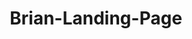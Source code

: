 # Brian-Landing-Page
<!DOCTYPE html>
<html lang="en">
<head>
    <meta charset="UTF-8">
    <meta name="viewport" content="width=device-width, initial-scale=1.0">
    <title>Action Academy - Build Real Wealth Through Asset Ownership</title>
    <style>
        * {
            margin: 0;
            padding: 0;
            box-sizing: border-box;
        }

        html, body {
            overflow-x: hidden;
            font-family: 'Inter', -apple-system, BlinkMacSystemFont, sans-serif;
            line-height: 1.6;
            color: #1a1a1a;
        }

        .container {
            width: 100%;
            max-width: 1200px;
            margin: 0 auto;
            padding: 0 20px;
        }

        /* Hero Section */
        .hero {
            background: linear-gradient(135deg, #0f0f0f 0%, #1a1a2e 50%, #16213e 100%);
            color: white;
            min-height: 100vh;
            display: flex;
            align-items: center;
            position: relative;
            overflow: hidden;
        }

        .hero::before {
            content: '';
            position: absolute;
            top: 0;
            left: 0;
            right: 0;
            bottom: 0;
            background: url('data:image/svg+xml,<svg xmlns="http://www.w3.org/2000/svg" viewBox="0 0 100 100"><circle cx="50" cy="50" r="1" fill="rgba(255,255,255,0.1)"/></svg>');
            background-size: 100px 100px;
            animation: float 20s ease-in-out infinite;
        }

        @keyframes float {
            0%, 100% { transform: translateY(0px) rotate(0deg); }
            50% { transform: translateY(-20px) rotate(180deg); }
        }

        .hero-content {
            position: relative;
            z-index: 2;
            text-align: center;
        }

        .preheader {
            font-size: 1rem;
            color: #64ffda;
            text-transform: uppercase;
            letter-spacing: 2px;
            margin-bottom: 20px;
            animation: fadeInUp 1s ease 0.2s both;
        }

        .hero h1 {
            font-size: clamp(2.5rem, 6vw, 4.5rem);
            font-weight: 900;
            line-height: 1.1;
            margin-bottom: 30px;
            background: linear-gradient(45deg, #64ffda, #ffffff, #64ffda);
            background-size: 200% 200%;
            -webkit-background-clip: text;
            -webkit-text-fill-color: transparent;
            animation: gradient 3s ease infinite, fadeInUp 1s ease 0.4s both;
        }

        @keyframes gradient {
            0%, 100% { background-position: 0% 50%; }
            50% { background-position: 100% 50%; }
        }

        @keyframes fadeInUp {
            from {
                opacity: 0;
                transform: translateY(50px);
            }
            to {
                opacity: 1;
                transform: translateY(0);
            }
        }

        .subheader {
            font-size: clamp(1.2rem, 3vw, 1.8rem);
            margin-bottom: 40px;
            color: #e0e0e0;
            animation: fadeInUp 1s ease 0.6s both;
        }

        .vsl-container {
            margin: 40px 0;
            animation: fadeInUp 1s ease 0.8s both;
        }

        .vsl-placeholder {
            background: rgba(255, 255, 255, 0.1);
            backdrop-filter: blur(10px);
            border: 1px solid rgba(255, 255, 255, 0.2);
            border-radius: 20px;
            padding: 60px;
            position: relative;
            cursor: pointer;
            transition: all 0.3s ease;
            max-width: 600px;
            margin: 0 auto;
        }

        .vsl-placeholder:hover {
            transform: translateY(-5px);
            box-shadow: 0 20px 40px rgba(100, 255, 218, 0.2);
        }

        .play-button {
            width: 80px;
            height: 80px;
            background: linear-gradient(45deg, #64ffda, #4fc3f7);
            border-radius: 50%;
            display: flex;
            align-items: center;
            justify-content: center;
            margin: 0 auto 20px;
            box-shadow: 0 10px 30px rgba(100, 255, 218, 0.3);
            transition: all 0.3s ease;
        }

        .play-button::after {
            content: '';
            width: 0;
            height: 0;
            border-left: 25px solid white;
            border-top: 15px solid transparent;
            border-bottom: 15px solid transparent;
            margin-left: 5px;
        }

        .vsl-placeholder:hover .play-button {
            transform: scale(1.1);
        }

        .cta-button {
            background: linear-gradient(45deg, #ff6b35, #f7931e);
            color: white;
            padding: 20px 40px;
            border: none;
            border-radius: 50px;
            font-size: 1.2rem;
            font-weight: 700;
            text-transform: uppercase;
            letter-spacing: 1px;
            cursor: pointer;
            transition: all 0.3s ease;
            box-shadow: 0 10px 30px rgba(255, 107, 53, 0.3);
            animation: fadeInUp 1s ease 1s both;
        }

        .cta-button:hover {
            transform: translateY(-3px);
            box-shadow: 0 15px 40px rgba(255, 107, 53, 0.5);
        }

        /* Section Styles */
        .section {
            padding: 100px 0;
            position: relative;
        }

        .section:nth-child(even) {
            background: #f8fafc;
        }

        .section h2 {
            font-size: clamp(2rem, 4vw, 3.5rem);
            font-weight: 900;
            margin-bottom: 30px;
            text-align: center;
            color: #1a1a1a;
            position: relative;
        }

        .section.problem h2,
        .section.dark h2 {
            color: white;
        }

        .section.problem .section-content,
        .section.dark .section-content {
            color: #e0e0e0;
        }

        .section h2::after {
            content: '';
            width: 100px;
            height: 4px;
            background: linear-gradient(45deg, #64ffda, #4fc3f7);
            display: block;
            margin: 20px auto;
            border-radius: 2px;
        }

        .section-content {
            font-size: 1.2rem;
            line-height: 1.8;
            max-width: 800px;
            margin: 0 auto;
            color: #1a1a1a;
        }

        .section.problem .section-content,
        .section.dark .section-content {
            color: #e0e0e0;
        }

        /* Problem Section */
        .problem {
            background: linear-gradient(135deg, #1a1a2e 0%, #16213e 100%);
            color: #1a1a1a;
        }

        .pain-points {
            display: grid;
            grid-template-columns: repeat(auto-fit, minmax(300px, 1fr));
            gap: 30px;
            margin-top: 50px;
        }

        .pain-point {
            background: white;
            padding: 30px;
            border-radius: 15px;
            border: 1px solid #e2e8f0;
            transition: all 0.3s ease;
            box-shadow: 0 4px 15px rgba(0, 0, 0, 0.1);
        }

        .pain-point:hover {
            transform: translateY(-5px);
            box-shadow: 0 8px 25px rgba(0, 0, 0, 0.15);
        }

        /* Solution Section */
        .solution-grid {
            display: grid;
            grid-template-columns: repeat(auto-fit, minmax(280px, 1fr));
            gap: 40px;
            margin-top: 60px;
        }

        .solution-card {
            background: white;
            padding: 40px 30px;
            border-radius: 20px;
            box-shadow: 0 10px 40px rgba(0, 0, 0, 0.1);
            transition: all 0.3s ease;
            border: 1px solid #e2e8f0;
        }

        .solution-card:hover {
            transform: translateY(-10px);
            box-shadow: 0 20px 60px rgba(0, 0, 0, 0.15);
        }

        .solution-card h3 {
            color: #64ffda;
            font-size: 1.5rem;
            font-weight: 700;
            margin-bottom: 20px;
        }

        /* Bullets */
        .benefits-list {
            list-style: none;
            margin: 40px 0;
        }

        .benefits-list li {
            padding: 15px 0;
            border-bottom: 1px solid #e2e8f0;
            position: relative;
            padding-left: 40px;
            font-size: 1.1rem;
            line-height: 1.6;
        }

        .benefits-list li::before {
            content: '✓';
            position: absolute;
            left: 0;
            color: #64ffda;
            font-weight: 700;
            font-size: 1.2rem;
        }

        .benefits-list li:last-child {
            border-bottom: none;
        }

        /* FAQ Section */
        .faq-container {
            max-width: 800px;
            margin: 0 auto;
        }

        .faq-item {
            background: white;
            border-radius: 10px;
            margin-bottom: 20px;
            box-shadow: 0 5px 20px rgba(0, 0, 0, 0.1);
            overflow: hidden;
            transition: all 0.3s ease;
        }

        .faq-question {
            padding: 25px;
            cursor: pointer;
            font-weight: 700;
            font-size: 1.1rem;
            border: none;
            background: none;
            width: 100%;
            text-align: left;
            display: flex;
            justify-content: space-between;
            align-items: center;
        }

        .faq-answer {
            padding: 0 25px 25px;
            display: none;
            color: #666;
            line-height: 1.6;
        }

        .faq-item.active .faq-answer {
            display: block;
        }

        /* Responsive Design */
        @media (max-width: 768px) {
            .container {
                padding: 0 15px;
            }
            
            .section {
                padding: 60px 0;
            }
            
            .vsl-placeholder {
                padding: 40px 20px;
            }
            
            .play-button {
                width: 60px;
                height: 60px;
            }
            
            .cta-button {
                padding: 15px 30px;
                font-size: 1rem;
            }
        }

        /* Animations */
        .animate-on-scroll {
            opacity: 0;
            transform: translateY(50px);
            transition: all 0.8s ease;
        }

        .animate-on-scroll.visible {
            opacity: 1;
            transform: translateY(0);
        }

        /* Floating Elements */
        .floating-element {
            position: absolute;
            opacity: 0.1;
            animation: floatSlow 15s ease-in-out infinite;
        }

        @keyframes floatSlow {
            0%, 100% { transform: translateY(0px) rotate(0deg); }
            50% { transform: translateY(-30px) rotate(180deg); }
        }
    </style>
</head>
<body>
    <!-- Hero Section -->
    <section class="hero">
        <div class="floating-element" style="top: 10%; left: 10%; font-size: 3rem;">💼</div>
        <div class="floating-element" style="top: 20%; right: 15%; font-size: 2rem;">📈</div>
        <div class="floating-element" style="bottom: 20%; left: 20%; font-size: 2.5rem;">🏠</div>
        
        <div class="container">
            <div class="hero-content">
                <div class="preheader">For High-Performing Professionals Ready to Build Real Wealth</div>
                
                <h1>Replace Your Income With $10K-$20K Monthly Cash Flow From Assets... in 12 Months</h1>
                
                <div class="subheader">
                    Without quitting your job until the money's already flowing (and without wasting years on theoretical fluff that never pays)
                </div>
                
                <div class="vsl-container">
                    <div class="vsl-placeholder" onclick="playVideo()">
                        <div class="play-button"></div>
                        <h3 style="margin: 0; color: white;">Watch: How Sarah Went From Corporate Burnout to $18K/Month in Real Estate Cash Flow</h3>
                        <p style="margin: 10px 0 0; color: #e0e0e0;">See the exact 4-step system she used (without any prior experience)</p>
                    </div>
                </div>
                
                <button class="cta-button" onclick="bookCall()">Book Your FREE Strategy Call</button>
            </div>
        </div>
    </section>

    <!-- Problem Section -->
    <section class="section problem">
        <div class="container">
            <h2 style="color: #1a1a1a;">You're Smart, Successful... But Still Trading Time for Money</h2>
            
            <div class="section-content" style="text-align: center; color: #1a1a1a;">
                <p style="font-size: 1.3rem; margin-bottom: 40px; color: #1a1a1a;">
                    You've climbed the corporate ladder. You make good money. You've got the nice house, the decent savings...
                </p>
                
                <p style="font-size: 1.3rem; margin-bottom: 40px; color: #1a1a1a;">
                    <strong>But deep down, you know you're still just another highly-paid employee.</strong>
                </p>
            </div>
            
            <div class="pain-points animate-on-scroll">
                <div class="pain-point">
                    <h3 style="color: #64ffda; margin-bottom: 15px;">The Golden Handcuffs</h3>
                    <p style="color: #1a1a1a;">Your salary feels like a leash. Miss a few paychecks and everything falls apart. You're making someone else rich while your own wealth stays stuck.</p>
                </div>
                
                <div class="pain-point">
                    <h3 style="color: #64ffda; margin-bottom: 15px;">Analysis Paralysis</h3>
                    <p style="color: #1a1a1a;">You've researched real estate, businesses, crypto... but every "guru" gives you different advice. You're drowning in theory with no clear path to action.</p>
                </div>
                
                <div class="pain-point">
                    <h3 style="color: #64ffda; margin-bottom: 15px;">The Time Trap</h3>
                    <p style="color: #1a1a1a;">Your job demands 50+ hour weeks. When do you have time to build something meaningful? Evenings and weekends aren't enough to build real wealth.</p>
                </div>
            </div>
            
            <div style="text-align: center; margin-top: 60px;">
                <p style="font-size: 1.4rem; color: #ff6b35; font-weight: 700;">
                    Here's the brutal truth: Another year of "someday" thinking just cost you $120K+ in potential cash flow.
                </p>
            </div>
        </div>
    </section>

    <!-- Origin Story Section -->
    <section class="section">
        <div class="container">
            <h2>I Was Trapped in the Same Corporate Prison You're In Right Now</h2>
            
            <div class="section-content animate-on-scroll">
                <p><strong>Three years ago, I was making $180K as a senior consultant.</strong></p>
                
                <p>On paper, I had it made. Corner office, expense account, respect from colleagues...</p>
                
                <p>But I was miserable.</p>
                
                <p>I was working 60-hour weeks, missing my kids' bedtime stories, and watching my life slip by while making my boss richer.</p>
                
                <p><strong>The breaking point came during a "mandatory" Saturday meeting.</strong></p>
                
                <p>I was sitting there, listening to executives discuss their third vacation homes while I hadn't taken a real vacation in two years.</p>
                
                <p>That's when it hit me...</p>
                
                <p><strong>They weren't smarter than me. They just owned assets instead of selling their time.</strong></p>
                
                <p>So I started studying successful asset owners. Not the YouTube gurus or seminar speakers... but actual millionaires who built wealth through cash-flowing properties and businesses.</p>
                
                <p>I discovered something that changed everything:</p>
                
                <p><strong>There's a proven sequence that every successful asset owner follows. A step-by-step blueprint that works regardless of your starting capital or experience.</strong></p>
                
                <p>I call it the <strong>Freedom Blueprint</strong>... and it's the complete opposite of everything the "gurus" teach.</p>
            </div>
        </div>
    </section>

    <!-- Solution Section -->
    <section class="section" style="background: #f8fafc;">
        <div class="container">
            <h2>The Freedom Blueprint: How to Build $10K-$20K Monthly Cash Flow in 12 Months</h2>
            
            <div class="section-content animate-on-scroll" style="text-align: center;">
                <p style="font-size: 1.3rem; margin-bottom: 40px;">
                    Forget everything you've heard about "passive income." 
                    <strong>Real wealth comes from owning cash-flowing assets that pay you every month.</strong>
                </p>
                
                <p style="font-size: 1.3rem; margin-bottom: 60px;">
                    Here's exactly how it works:
                </p>
            </div>
            
            <div class="solution-grid">
                <div class="solution-card animate-on-scroll">
                    <h3>1. Freedom Blueprint</h3>
                    <p><strong>Your custom roadmap in 30 days.</strong> We reverse-engineer your dream life into specific asset targets, income goals, and daily KPIs. No more guessing what to buy or when to buy it.</p>
                </div>
                
                <div class="solution-card animate-on-scroll">
                    <h3>2. Acquisition Accelerator</h3>
                    <p><strong>6 years of deal-making knowledge in 60 days.</strong> Learn to source, underwrite, and negotiate like a pro. Our members average 3-5 qualified deals in their pipeline within 90 days.</p>
                </div>
                
                <div class="solution-card animate-on-scroll">
                    <h3>3. Connection Concierge</h3>
                    <p><strong>82% of our members get their deals funded.</strong> We connect you with vetted investors and partners, plus teach you the exact scripts and strategies to raise capital fast.</p>
                </div>
                
                <div class="solution-card animate-on-scroll">
                    <h3>4. Systems & Stabilization</h3>
                    <p><strong>Turn your asset into a cash-flowing machine.</strong> We show you how to structure operations, hire teams, and build systems so your investment pays you instead of headaches.</p>
                </div>
            </div>
        </div>
    </section>

    <!-- Product Introduction Section -->
    <section class="section">
        <div class="container">
            <h2>Introducing The Action Academy: Your 12-Month Journey to Asset Ownership</h2>
            
            <div class="section-content animate-on-scroll">
                <p style="font-size: 1.3rem; text-align: center; margin-bottom: 40px;">
                    This isn't another online course you'll never finish. 
                    <strong>It's a complete transformation system with live mentorship, deal support, and a community of successful asset owners.</strong>
                </p>
                
                <ul class="benefits-list">
                    <li><strong>Weekly Strategy Pods:</strong> Small group coaching with asset acquisition experts who've been in your shoes and built 7-figure portfolios → Get personalized guidance without paying $500/hour consulting fees → <em>Finally become the person who takes action instead of just consuming content</em></li>
                    
                    <li><strong>Deal Concierge Service:</strong> Our team helps you source, analyze, and structure your first acquisition → Skip the 2-year learning curve and avoid costly newbie mistakes → <em>Walk into every negotiation with confidence knowing experts have your back</em></li>
                    
                    <li><strong>Capital Connection Network:</strong> Access to vetted investors, lenders, and partners actively looking to fund deals → Raise $100K-$500K without touching your retirement accounts → <em>Never again say "I found a great deal but couldn't get the money"</em></li>
                    
                    <li><strong>Operations Playbook:</strong> Step-by-step systems for managing your asset post-acquisition → Turn your investment into a well-oiled cash-flowing machine → <em>Build something that pays you even when you're sleeping</em></li>
                    
                    <li><strong>Quarterly Mastermind Events:</strong> Network with other high-achievers building real wealth → Find potential partners, investors, and lifelong business relationships → <em>Surround yourself with people who think bigger than your current circle</em></li>
                    
                    <li><strong>24/7 Member Portal:</strong> Templates, contracts, analysis tools, and recorded training sessions → Everything you need to evaluate and close deals fast → <em>Stop wasting time recreating what already works perfectly</em></li>
                </ul>
                
                <div style="text-align: center; margin-top: 60px;">
                    <p style="font-size: 1.4rem; color: #1a1a1a; font-weight: 700; margin-bottom: 30px;">
                        <strong>82% of Action Academy members close their first deal within 6 months.</strong>
                    </p>
                    
                    <p style="font-size: 1.2rem; color: #666;">
                        Average first-year cash flow: $156,000
                    </p>
                </div>
            </div>
        </div>
    </section>

    <!-- Offer Section -->
    <section class="section dark" style="background: linear-gradient(135deg, #1a1a2e 0%, #16213e 100%); color: white;">
        <div class="container">
            <h2 style="color: white;">Here's How to Get Started Today</h2>
            
            <div class="section-content animate-on-scroll" style="text-align: center;">
                <p style="font-size: 1.3rem; margin-bottom: 40px;">
                    I could charge $25,000 for this level of personal mentorship and deal support. 
                    <strong>Most acquisition consultants charge $500-1,000 per hour.</strong>
                </p>
                
                <p style="font-size: 1.3rem; margin-bottom: 40px;">
                    But I'm not interested in working with just wealthy people who already have everything figured out.
                </p>
                
                <p style="font-size: 1.4rem; margin-bottom: 60px; color: #64ffda; font-weight: 700;">
                    I want to work with ambitious professionals who are ready to build something bigger.
                </p>
                
                <div style="background: rgba(255, 255, 255, 0.1); backdrop-filter: blur(10px); padding: 40px; border-radius: 20px; margin-bottom: 40px; border: 1px solid rgba(255, 255, 255, 0.2);">
                    <h3 style="color: #64ffda; font-size: 1.8rem; margin-bottom: 20px;">Your Investment: One Strategy Call</h3>
                    <p style="font-size: 1.2rem; margin-bottom: 20px;">
                        Book a 30-45 minute call where we'll create your personalized Freedom Blueprint and determine if you're a fit for our community.
                    </p>
                    <p style="font-size: 1rem; color: #e0e0e0;">
                        <strong>Fair Warning:</strong> We only work with serious action-takers who have at least $15K available for their first acquisition and the commitment to follow our proven system.
                    </p>
                </div>
                
                <p style="font-size: 1.1rem; margin-bottom: 40px; color: #e0e0e0;">
                    <strong>Here's my guarantee:</strong> If you complete our Freedom Blueprint process and don't have complete clarity on your path to asset ownership, I'll personally work with you until you do.
                </p>
                
                <button class="cta-button" onclick="bookCall()" style="font-size: 1.3rem; padding: 25px 50px;">
                    Book My Strategy Call Now
                </button>
                
                <p style="font-size: 0.9rem; margin-top: 20px; color: #ff6b35;">
                    <strong>Only 47 strategy calls available this month.</strong> We limit our intake to ensure quality support for every member.
                </p>
            </div>
        </div>
    </section>

    <!-- FAQ Section -->
    <section class="section">
        <div class="container">
            <h2>Questions Smart People Ask (Before They Join)</h2>
            
            <div class="faq-container animate-on-scroll">
                <div class="faq-item">
                    <button class="faq-question" onclick="toggleFAQ(this)">
                        What if I don't have $100K to invest in real estate?
                        <span>+</span>
                    </button>
                    <div class="faq-answer">
                        <p>Most of our successful members started with $15K-50K. We teach you how to leverage other people's money, find creative financing, and structure deals that require minimal down payments. Our Connection Concierge has helped members raise $2.3M in capital in the past 12 months alone.</p>
                    </div>
                </div>
                
                <div class="faq-item">
                    <button class="faq-question" onclick="toggleFAQ(this)">
                        I work 50+ hours per week. Do I have time for this?
                        <span>+</span>
                    </button>
                    <div class="faq-answer">
                        <p>Actually, being busy is an advantage. You're already disciplined and results-focused. Our system is designed for working professionals - you'll spend 5-7 hours per week on structured activities that move you toward asset ownership. Most members close their first deal while still working full-time.</p>
                    </div>
                </div>
                
                <div class="faq-item">
                    <button class="faq-question" onclick="toggleFAQ(this)">
                        How is this different from other real estate courses?
                        <span>+</span>
                    </button>
                    <div class="faq-answer">
                        <p>Three key differences: 1) We focus on multiple asset classes (real estate, businesses, land), not just one strategy. 2) You get personal mentorship and deal support, not just video lessons. 3) Our Connection Concierge actually helps you raise capital - we don't just tell you to "find the money somewhere."</p>
                    </div>
                </div>
                
                <div class="faq-item">
                    <button class="faq-question" onclick="toggleFAQ(this)">
                        What if I live outside the US?
                        <span>+</span>
                    </button>
                    <div class="faq-answer">
                        <p>Our principles work globally, but our specific deal flow and investor network is primarily US-focused. If you're outside the US, the strategy call will help determine if our approach fits your local market and regulations.</p>
                    </div>
                </div>
                
                <div class="faq-item">
                    <button class="faq-question" onclick="toggleFAQ(this)">
                        Do you guarantee I'll make money?
                        <span>+</span>
                    </button>
                    <div class="faq-answer">
                        <p>We guarantee the quality of our training, mentorship, and support - not your results. Asset ownership requires work, capital, and commitment. What we can promise is that if you follow our system completely and don't see clear progress toward your first acquisition within 90 days, we'll work with you personally until you do.</p>
                    </div>
                </div>
            </div>
            
            <div style="text-align: center; margin-top: 60px;">
                <button class="cta-button" onclick="bookCall()">
                    Stop Overthinking. Book Your Call.
                </button>
            </div>
        </div>
    </section>

    <script>
        // Animation on scroll
        const observerOptions = {
            threshold: 0.1,
            rootMargin: '0px 0px -50px 0px'
        };

        const observer = new IntersectionObserver((entries) => {
            entries.forEach(entry => {
                if (entry.isIntersecting) {
                    entry.target.classList.add('visible');
                }
            });
        }, observerOptions);

        document.querySelectorAll('.animate-on-scroll').forEach(el => {
            observer.observe(el);
        });

        // FAQ Toggle
        function toggleFAQ(button) {
            const item = button.parentElement;
            const isActive = item.classList.contains('active');
            
            // Close all FAQ items
            document.querySelectorAll('.faq-item').forEach(faq => {
                faq.classList.remove('active');
                faq.querySelector('.faq-question span').textContent = '+';
            });
            
            // Open clicked item if it wasn't active
            if (!isActive) {
                item.classList.add('active');
                button.querySelector('span').textContent = '-';
            }
        }

        // Mock functions for demo
        function playVideo() {
            alert('Video would play here in the actual implementation');
        }

        function bookCall() {
            // Replace with your actual booking URL
            window.open('https://calendly.com/actionacademy/strategy-call', '_blank');
        }

        // Smooth scrolling for internal links
        document.querySelectorAll('a[href^="#"]').forEach(anchor => {
            anchor.addEventListener('click', function (e) {
                e.preventDefault();
                document.querySelector(this.getAttribute('href')).scrollIntoView({
                    behavior: 'smooth'
                });
            });
        });

        // Add some dynamic interactivity
        document.addEventListener('DOMContentLoaded', function() {
            // Add floating animation delays
            const floatingElements = document.querySelectorAll('.floating-element');
            floatingElements.forEach((el, index) => {
                el.style.animationDelay = `${index * 2}s`;
            });

            // Add scroll-triggered animations for cards
            const cards = document.querySelectorAll('.solution-card, .pain-point');
            cards.forEach((card, index) => {
                card.style.animationDelay = `${index * 0.1}s`;
            });
        });
    </script>
</body>
</html>

